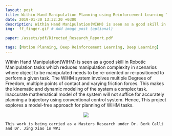 ```yaml
---
layout: post
title: Within Hand Manipulation Planning using Reinforcement Learning Technique
date: 2019-01-30 13:32:20 +0300
description: Within Hand Manipulation(WIHM) is seen as a good skill in Robotic Manipulation tasks which reduces manipulation complexity in scenarios where object to be manipulated needs to be re-oriented or re-positioned to perform a given task. This project explores a model-free approach for planning of WIHM tasks using Reinforcement Learning Techniques.     
img:  ff_finger.gif # Add image post (optional)

paper: /assets/pdf/Directed_Research_Report.pdf

tags: [Motion Planning, Deep Reinforcement Learning, Deep Learning]
---
```

Within Hand Manipulation(WIHM) is seen as a good skill in Robotic Manipulation tasks which reduces manipulation complexity in scenarios where object to be manipulated needs to be re-oriented or re-positioned to perform a given task. The WIHM system involves multiple Degrees of Freedom, multiple points of contact and varying friction forces. This makes the kinematic and dynamic modeling of the system a complex task. Inaccurate mathematical model of the system will not suffice for accurately planning a trajectory using conventional control system. Hence, This project explores a model-free approach for planning of WIHM tasks. 
<p align="center">
    <img src="{{site.baseurl}}/assets/img/ff_finger.gif">
</p>

```
This work is being carried as a Masters Research under Dr. Berk Calli and Dr. Jing Xiao in WPI 
```
